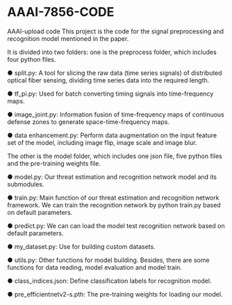 # AAAI-7856-CODE
AAAI-upload code
This project is the code for the signal preprocessing and recognition model mentioned in the paper.

It is divided into two folders: one is the preprocess folder, which includes four python files.

● split.py: A tool for slicing the raw data (time series signals) of distributed optical fiber sensing, dividing time series data into the required length.

● tf_pi.py: Used for batch converting timing signals into time-frequency maps.

● image_joint.py: Information fusion of time-frequency maps of continuous defense zones to generate space-time-frequency maps.

● data enhancement.py: Perform data augmentation on the input feature set of the model, including image flip, image scale and image blur.

The other is the model folder, which includes one json file, five python files and the pre-training weights file.

● model.py: Our threat estimation and recognition network model and its submodules.

● train.py: Main function of our threat estimation and recognition network framework. We can train the recognition network by python train.py based on default parameters.

● predict.py: We can can load the model test recognition network based on default parameters.

● my_dataset.py: Use for building custom datasets.

● utils.py: Other functions for model building. Besides, there are some functions for data reading, model evaluation and model train.

● class_indices.json: Define classification labels for recognition model.

● pre_efficientnetv2-s.pth: The pre-training weights for loading our model.
